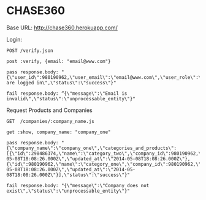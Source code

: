 CHASE360
========

Base URL: http://chase360.herokuapp.com/

Login:

    POST /verify.json

    post :verify, {email: "email@www.com"}

    pass response.body: "{\"user_id\":980190962,\"user_email\":\"email@www.com\",\"user_role\":\"manager\",\"message\":\"You are logged in\",\"status\":\"success\"}"

    fail response.body: “{\"message\":\"Email is invalid\",\"status\":\"unprocessable_entity\"}"
    
Request Products and Companies
    
    GET  /companies/:company_name.js
    
    get :show, company_name: "company_one"
    
    pass response.body: "{\"company_name\":\"company_one\",\"categories_and_products\":[{\"id\":298486374,\"name\":\"category_two\",\"company_id\":980190962,\"created_at\":\"2014-05-08T18:08:26.000Z\",\"updated_at\":\"2014-05-08T18:08:26.000Z\"},{\"id\":980190962,\"name\":\"category_one\",\"company_id\":980190962,\"created_at\":\"2014-05-08T18:08:26.000Z\",\"updated_at\":\"2014-05-08T18:08:26.000Z\"}],\"status\":\"success\"}"

    fail response.body: "{\"message\":\"Company does not exist\",\"status\":\"unprocessable_entity\"}"
